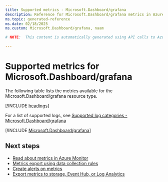 ```yaml
---
title: Supported metrics - Microsoft.Dashboard/grafana
description: Reference for Microsoft.Dashboard/grafana metrics in Azure Monitor.
ms.topic: generated-reference
ms.date: 02/18/2025
ms.custom: Microsoft.Dashboard/grafana, naam

# NOTE:  This content is automatically generated using API calls to Azure. Any edits made on these files will be overwritten in the next run of the script. 

---
```


  
# Supported metrics for Microsoft.Dashboard/grafana
  
The following table lists the metrics available for the Microsoft.Dashboard/grafana resource type.  
  
  
[!INCLUDE [headings](~/reusable-content/ce-skilling/azure/includes/azure-monitor/reference/metrics/metrics-headings.md)]  
  
  
  
For a list of supported logs, see [Supported log categories - Microsoft.Dashboard/grafana](../supported-logs/microsoft-dashboard-grafana-logs.md)  
  
 

[!INCLUDE [Microsoft.Dashboard/grafana](~/reusable-content/ce-skilling/azure/includes/azure-monitor/reference/metrics/microsoft-dashboard-grafana-metrics-include.md)]  



## Next steps

- [Read about metrics in Azure Monitor](/azure/azure-monitor/data-platform)
- [Metrics export using data collection rules](/azure/azure-monitor/essentials/data-collection-metrics)
- [Create alerts on metrics](/azure/azure-monitor/alerts/alerts-overview)
- [Export metrics to storage, Event Hub, or Log Analytics](/azure/azure-monitor/essentials/platform-logs-overview)
